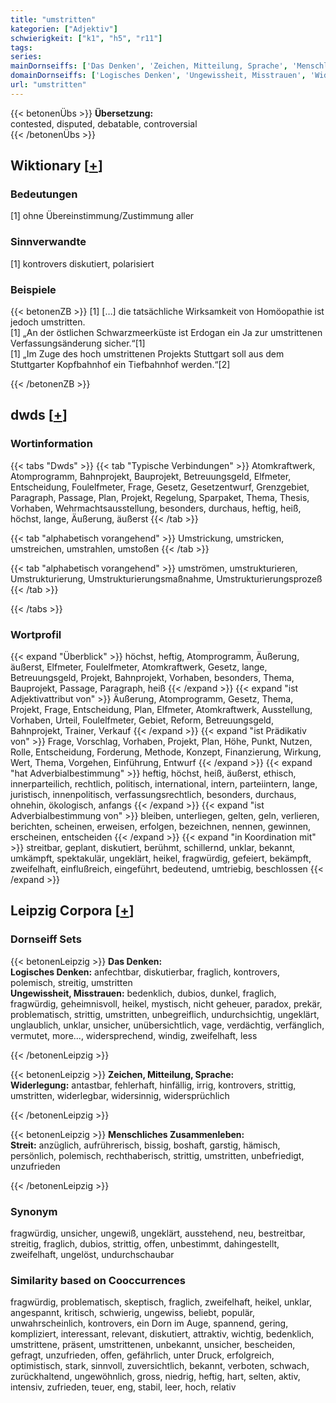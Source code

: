 ```yaml
---
title: "umstritten"
kategorien: ["Adjektiv"]
schwierigkeit: ["k1", "h5", "r11"]
tags:
series:
mainDornseiffs: ['Das Denken', 'Zeichen, Mitteilung, Sprache', 'Menschliches Zusammenleben']
domainDornseiffs: ['Logisches Denken', 'Ungewissheit, Misstrauen', 'Widerlegung', 'Streit']
url: "umstritten"
---
```


{{< betonenÜbs >}}
**Übersetzung:**  
contested, disputed, debatable, controversial  
{{< /betonenÜbs >}}

## Wiktionary [[+](https://de.wiktionary.org/wiki/umstritten)]

### Bedeutungen
[1] ohne Übereinstimmung/Zustimmung aller  

### Sinnverwandte
[1] kontrovers diskutiert, polarisiert  

### Beispiele
{{< betonenZB >}}
[1] […] die tatsächliche Wirksamkeit von Homöopathie ist jedoch umstritten.  
[1] „An der östlichen Schwarzmeerküste ist Erdogan ein Ja zur umstrittenen Verfassungsänderung sicher.“[1]  
[1] „Im Zuge des hoch umstrittenen Projekts Stuttgart soll aus dem Stuttgarter Kopfbahnhof ein Tiefbahnhof werden.“[2]  

{{< /betonenZB >}}


## dwds [[+](https://www.dwds.de/wb/umstritten)]

### Wortinformation
{{< tabs "Dwds" >}}
{{< tab "Typische Verbindungen" >}}
Atomkraftwerk, Atomprogramm, Bahnprojekt, Bauprojekt, Betreuungsgeld, Elfmeter, Entscheidung, Foulelfmeter, Frage, Gesetz, Gesetzentwurf, Grenzgebiet, Paragraph, Passage, Plan, Projekt, Regelung, Sparpaket, Thema, Thesis, Vorhaben, Wehrmachtsausstellung, besonders, durchaus, heftig, heiß, höchst, lange, Äußerung, äußerst
{{< /tab >}}

{{< tab "alphabetisch vorangehend" >}}
Umstrickung, umstricken, umstreichen, umstrahlen, umstoßen
{{< /tab >}}

{{< tab "alphabetisch vorangehend" >}}
umströmen, umstrukturieren, Umstrukturierung, Umstrukturierungsmaßnahme, Umstrukturierungsprozeß
{{< /tab >}}

{{< /tabs >}}

### Wortprofil
{{< expand "Überblick" >}} höchst, heftig, Atomprogramm, Äußerung, äußerst, Elfmeter, Foulelfmeter, Atomkraftwerk, Gesetz, lange, Betreuungsgeld, Projekt, Bahnprojekt, Vorhaben, besonders, Thema, Bauprojekt, Passage, Paragraph, heiß {{< /expand >}}
{{< expand "ist Adjektivattribut von" >}} Äußerung, Atomprogramm, Gesetz, Thema, Projekt, Frage, Entscheidung, Plan, Elfmeter, Atomkraftwerk, Ausstellung, Vorhaben, Urteil, Foulelfmeter, Gebiet, Reform, Betreuungsgeld, Bahnprojekt, Trainer, Verkauf {{< /expand >}}
{{< expand "ist Prädikativ von" >}} Frage, Vorschlag, Vorhaben, Projekt, Plan, Höhe, Punkt, Nutzen, Rolle, Entscheidung, Forderung, Methode, Konzept, Finanzierung, Wirkung, Wert, Thema, Vorgehen, Einführung, Entwurf {{< /expand >}}
{{< expand "hat Adverbialbestimmung" >}} heftig, höchst, heiß, äußerst, ethisch, innerparteilich, rechtlich, politisch, international, intern, parteiintern, lange, juristisch, innenpolitisch, verfassungsrechtlich, besonders, durchaus, ohnehin, ökologisch, anfangs {{< /expand >}}
{{< expand "ist Adverbialbestimmung von" >}} bleiben, unterliegen, gelten, geln, verlieren, berichten, scheinen, erweisen, erfolgen, bezeichnen, nennen, gewinnen, erscheinen, entscheiden {{< /expand >}}
{{< expand "in Koordination mit" >}} streitbar, geplant, diskutiert, berühmt, schillernd, unklar, bekannt, umkämpft, spektakulär, ungeklärt, heikel, fragwürdig, gefeiert, bekämpft, zweifelhaft, einflußreich, eingeführt, bedeutend, umtriebig, beschlossen {{< /expand >}}

## Leipzig Corpora [[+](https://corpora.uni-leipzig.de/en/res?word=umstritten&corpusId=deu_newscrawl-public_2018)]

### Dornseiff Sets
{{< betonenLeipzig >}}
**Das Denken:**  
**Logisches Denken:** anfechtbar, diskutierbar, fraglich, kontrovers, polemisch, streitig, umstritten  
**Ungewissheit, Misstrauen:** bedenklich, dubios, dunkel, fraglich, fragwürdig, geheimnisvoll, heikel, mystisch, nicht geheuer, paradox, prekär, problematisch, strittig, umstritten, unbegreiflich, undurchsichtig, ungeklärt, unglaublich, unklar, unsicher, unübersichtlich, vage, verdächtig, verfänglich, vermutet, more..., widersprechend, windig, zweifelhaft, less  

{{< /betonenLeipzig >}}


{{< betonenLeipzig >}}
**Zeichen, Mitteilung, Sprache:**  
**Widerlegung:** antastbar, fehlerhaft, hinfällig, irrig, kontrovers, strittig, umstritten, widerlegbar, widersinnig, widersprüchlich  

{{< /betonenLeipzig >}}


{{< betonenLeipzig >}}
**Menschliches Zusammenleben:**  
**Streit:** anzüglich, aufrührerisch, bissig, boshaft, garstig, hämisch, persönlich, polemisch, rechthaberisch, strittig, umstritten, unbefriedigt, unzufrieden  

{{< /betonenLeipzig >}}

### Synonym
fragwürdig, unsicher, ungewiß, ungeklärt, ausstehend, neu, bestreitbar, streitig, fraglich, dubios, strittig, offen, unbestimmt, dahingestellt, zweifelhaft, ungelöst, undurchschaubar


### Similarity based on Cooccurrences
fragwürdig, problematisch, skeptisch, fraglich, zweifelhaft, heikel, unklar, angespannt, kritisch, schwierig, ungewiss, beliebt, populär, unwahrscheinlich, kontrovers, ein Dorn im Auge, spannend, gering, kompliziert, interessant, relevant, diskutiert, attraktiv, wichtig, bedenklich, umstrittene, präsent, umstrittenen, unbekannt, unsicher, bescheiden, gefragt, unzufrieden, offen, gefährlich, unter Druck, erfolgreich, optimistisch, stark, sinnvoll, zuversichtlich, bekannt, verboten, schwach, zurückhaltend, ungewöhnlich, gross, niedrig, heftig, hart, selten, aktiv, intensiv, zufrieden, teuer, eng, stabil, leer, hoch, relativ

